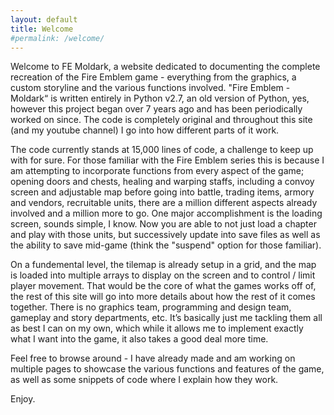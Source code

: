 ```yaml
---
layout: default
title: Welcome
#permalink: /welcome/
---
```


Welcome to FE Moldark, a website dedicated to documenting the complete recreation of the Fire Emblem game - everything from the graphics, a custom storyline and the various functions involved. "Fire Emblem - Moldark“ is written entirely in Python v2.7, an old version of Python, yes, however this project began over 7 years ago and has been periodically worked on since. The code is completely original and throughout this site (and my youtube channel) I go into how different parts of it work.

The code currently stands at 15,000 lines of code, a challenge to keep up with for sure. For those familiar with the Fire Emblem series this is because I am attempting to incorporate functions from every aspect of the game; opening doors and chests, healing and warping staffs, including a convoy screen and adjustable map before going into battle, trading items, armory and vendors, recruitable units, there are a million different aspects already involved and a million more to go. One major accomplishment is the loading screen, sounds simple, I know. Now you are able to not just load a chapter and play with those units, but successively update into save files as well as the ability to save mid-game (think the "suspend" option for those familiar).

On a fundemental level, the tilemap is already setup in a grid, and the map is loaded into multiple arrays to display on the screen and to control / limit player movement. That would be the core of what the games works off of, the rest of this site will go into more details about how the rest of it comes together. There is no graphics team, programming and design team, gameplay and story departments, etc. It’s basically just me tackling them all as best I can on my own, which while it allows me to implement exactly what I want into the game, it also takes a good deal more time.

Feel free to browse around - I have already made and am working on multiple pages to showcase the various functions and features of the game, as well as some snippets of code where I explain how they work.

Enjoy.
